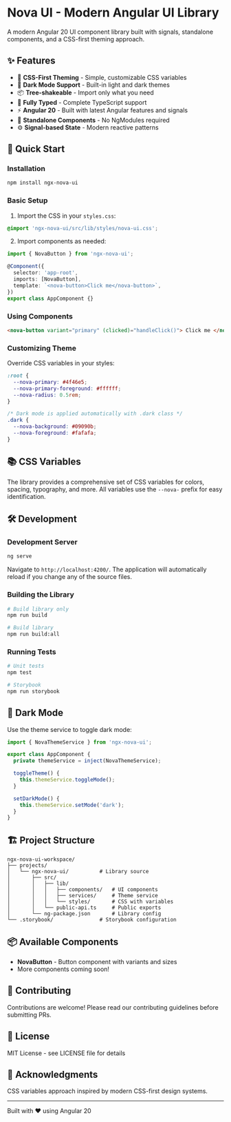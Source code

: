 # Nova UI - Modern Angular UI Library

A modern Angular 20 UI component library built with signals, standalone components, and a CSS-first theming approach.

## ✨ Features

- 🎨 **CSS-First Theming** - Simple, customizable CSS variables
- 🌙 **Dark Mode Support** - Built-in light and dark themes
- 📦 **Tree-shakeable** - Import only what you need
- 🔧 **Fully Typed** - Complete TypeScript support
- ⚡ **Angular 20** - Built with latest Angular features and signals
- 🚀 **Standalone Components** - No NgModules required
- ⚙️ **Signal-based State** - Modern reactive patterns

## 🚀 Quick Start

### Installation

```bash
npm install ngx-nova-ui
```

### Basic Setup

1. Import the CSS in your `styles.css`:

```css
@import 'ngx-nova-ui/src/lib/styles/nova-ui.css';
```

2. Import components as needed:

```typescript
import { NovaButton } from 'ngx-nova-ui';

@Component({
  selector: 'app-root',
  imports: [NovaButton],
  template: `<nova-button>Click me</nova-button>`,
})
export class AppComponent {}
```

### Using Components

```html
<nova-button variant="primary" (clicked)="handleClick()"> Click me </nova-button>
```

### Customizing Theme

Override CSS variables in your styles:

```css
:root {
  --nova-primary: #4f46e5;
  --nova-primary-foreground: #ffffff;
  --nova-radius: 0.5rem;
}

/* Dark mode is applied automatically with .dark class */
.dark {
  --nova-background: #09090b;
  --nova-foreground: #fafafa;
}
```

## 📚 CSS Variables

The library provides a comprehensive set of CSS variables for colors, spacing, typography, and more. All variables use the `--nova-` prefix for easy identification.

## 🛠️ Development

### Development Server

```bash
ng serve
```

Navigate to `http://localhost:4200/`. The application will automatically reload if you change any of the source files.

### Building the Library

```bash
# Build library only
npm run build

# Build library
npm run build:all
```

### Running Tests

```bash
# Unit tests
npm test

# Storybook
npm run storybook
```

## 🌙 Dark Mode

Use the theme service to toggle dark mode:

```typescript
import { NovaThemeService } from 'ngx-nova-ui';

export class AppComponent {
  private themeService = inject(NovaThemeService);

  toggleTheme() {
    this.themeService.toggleMode();
  }

  setDarkMode() {
    this.themeService.setMode('dark');
  }
}
```

## 🏗️ Project Structure

```
ngx-nova-ui-workspace/
├── projects/
│   └── ngx-nova-ui/          # Library source
│       ├── src/
│       │   ├── lib/
│       │   │   ├── components/   # UI components
│       │   │   ├── services/     # Theme service
│       │   │   └── styles/       # CSS with variables
│       │   └── public-api.ts     # Public exports
│       └── ng-package.json       # Library config
└── .storybook/               # Storybook configuration
```

## 📦 Available Components

- **NovaButton** - Button component with variants and sizes
- More components coming soon!

## 🤝 Contributing

Contributions are welcome! Please read our contributing guidelines before submitting PRs.

## 📄 License

MIT License - see LICENSE file for details

## 🙏 Acknowledgments

CSS variables approach inspired by modern CSS-first design systems.

---

Built with ❤️ using Angular 20
